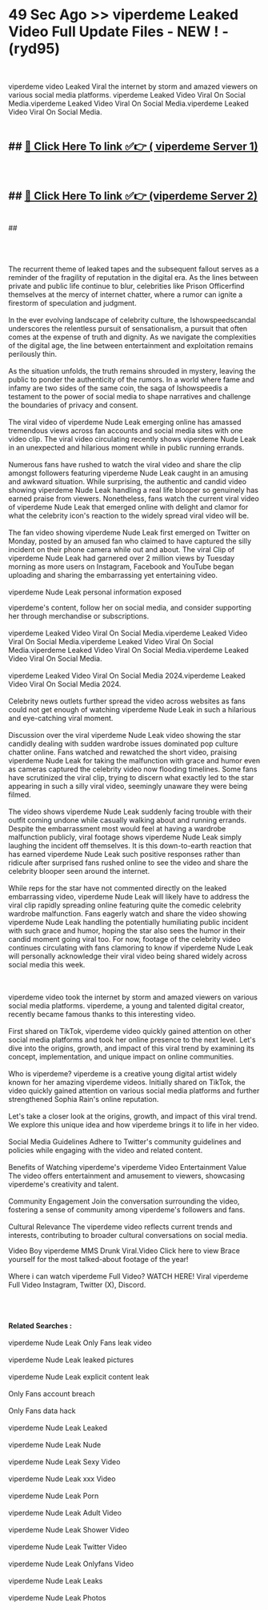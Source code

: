# 49 Sec Ago >> viperdeme Leaked Video Full Update Files - NEW ! - (ryd95) <br>
<br>

viperdeme video Leaked Viral the internet by storm and amazed viewers on various social media platforms. viperdeme Leaked Video Viral On Social Media.viperdeme Leaked Video Viral On Social Media.viperdeme Leaked Video Viral On Social Media.<br>
 <br>

## ##  <a href="https://clipsfans.site?title=viperdeme&ref=gitt">🔴 Click Here To link ✅👉 ( viperdeme Server 1)</a><br>
  <br>

##  ##  <a href="https://clipsfans.site?title=viperdeme&ref=gitt">🔴 Click Here To link ✅👉 (viperdeme  Server 2)</a><br>
  <br>
  ##


  <br>

  <br>

<br><br>
The recurrent theme of leaked tapes and the subsequent fallout serves as a reminder of the fragility of reputation in the digital era. As the lines between private and public life continue to blur, celebrities like Prison Officerfind themselves at the mercy of internet chatter, where a rumor can ignite a firestorm of speculation and judgment.
<br><br>
In the ever evolving landscape of celebrity culture, the Ishowspeedscandal underscores the relentless pursuit of sensationalism, a pursuit that often comes at the expense of truth and dignity. As we navigate the complexities of the digital age, the line between entertainment and exploitation remains perilously thin.
<br><br>
As the situation unfolds, the truth remains shrouded in mystery, leaving the public to ponder the authenticity of the rumors. In a world where fame and infamy are two sides of the same coin, the saga of Ishowspeedis a testament to the power of social media to shape narratives and challenge the boundaries of privacy and consent.
<br><br>
The viral video of viperdeme Nude Leak emerging online has amassed tremendous views across fan accounts and social media sites with one video clip. The viral video circulating recently shows viperdeme Nude Leak in an unexpected and hilarious moment while in public running errands.
<br><br>
Numerous fans have rushed to watch the viral video and share the clip amongst followers featuring viperdeme Nude Leak caught in an amusing and awkward situation. While surprising, the authentic and candid video showing viperdeme Nude Leak handling a real life blooper so genuinely has earned praise from viewers. Nonetheless, fans watch the current viral video of viperdeme Nude Leak that emerged online with delight and clamor for what the celebrity icon's reaction to the widely spread viral video will be.
<br><br>
The fan video showing viperdeme Nude Leak first emerged on Twitter on Monday, posted by an amused fan who claimed to have captured the silly incident on their phone camera while out and about. The viral Clip of viperdeme Nude Leak had garnered over 2 million views by Tuesday morning as more users on Instagram, Facebook and YouTube began uploading and sharing the embarrassing yet entertaining video.
<br><br>
viperdeme Nude Leak personal information exposed


viperdeme's content, follow her on social media, and consider supporting her through merchandise or subscriptions.
<br><br>
viperdeme Leaked Video Viral On Social Media.viperdeme Leaked Video Viral On Social Media.viperdeme Leaked Video Viral On Social Media.viperdeme Leaked Video Viral On Social Media.viperdeme Leaked Video Viral On Social Media.
<br><br>
viperdeme Leaked Video Viral On Social Media 2024.viperdeme Leaked Video Viral On Social Media 2024.
<br><br>
Celebrity news outlets further spread the video across websites as fans could not get enough of watching viperdeme Nude Leak in such a hilarious and eye-catching viral moment.
<br><br>
Discussion over the viral viperdeme Nude Leak video showing the star candidly dealing with sudden wardrobe issues dominated pop culture chatter online. Fans watched and rewatched the short video, praising viperdeme Nude Leak for taking the malfunction with grace and humor even as cameras captured the celebrity video now flooding timelines. Some fans have scrutinized the viral clip, trying to discern what exactly led to the star appearing in such a silly viral video, seemingly unaware they were being filmed.
<br><br>
The video shows viperdeme Nude Leak suddenly facing trouble with their outfit coming undone while casually walking about and running errands. Despite the embarrassment most would feel at having a wardrobe malfunction publicly, viral footage shows viperdeme Nude Leak simply laughing the incident off themselves. It is this down-to-earth reaction that has earned viperdeme Nude Leak such positive responses rather than ridicule after surprised fans rushed online to see the video and share the celebrity blooper seen around the internet.
<br><br>
While reps for the star have not commented directly on the leaked embarrassing video, viperdeme Nude Leak will likely have to address the viral clip rapidly spreading online featuring quite the comedic celebrity wardrobe malfunction. Fans eagerly watch and share the video showing viperdeme Nude Leak handling the potentially humiliating public incident with such grace and humor, hoping the star also sees the humor in their candid moment going viral too. For now, footage of the celebrity video continues circulating with fans clamoring to know if viperdeme Nude Leak will personally acknowledge their viral video being shared widely across social media this week.


<br><br>
viperdeme video took the internet by storm and amazed viewers on various social media platforms. viperdeme, a young and talented digital creator, recently became famous thanks to this interesting video.
<br><br>
First shared on TikTok, viperdeme video quickly gained attention on other social media platforms and took her online presence to the next level. Let's dive into the origins, growth, and impact of this viral trend by examining its concept, implementation, and unique impact on online communities.
<br><br>
Who is viperdeme? viperdeme is a creative young digital artist widely known for her amazing viperdeme videos. Initially shared on TikTok, the video quickly gained attention on various social media platforms and further strengthened Sophia Rain's online reputation.
<br><br>
Let's take a closer look at the origins, growth, and impact of this viral trend. We explore this unique idea and how viperdeme brings it to life in her video.
<br><br>
Social Media Guidelines Adhere to Twitter's community guidelines and policies while engaging with the video and related content.
<br><br>
Benefits of Watching viperdeme's viperdeme Video Entertainment Value The video offers entertainment and amusement to viewers, showcasing viperdeme's creativity and talent.
<br><br>
Community Engagement Join the conversation surrounding the video, fostering a sense of community among viperdeme's followers and fans.
<br><br>
Cultural Relevance The viperdeme video reflects current trends and interests, contributing to broader cultural conversations on social media.

Video Boy viperdeme MMS Drunk Viral.Video Click here to view Brace yourself for the most talked-about footage of the year!
<br><br>
Where i can watch viperdeme Full Video? WATCH HERE! Viral viperdeme Full Video Instagram, Twitter (X), Discord.
<br><br>

<br><br>
<strong>Related Searches :</strong>
<br><br>
viperdeme Nude Leak Only Fans leak video
<br><br>
viperdeme Nude Leak leaked pictures
<br><br>
viperdeme Nude Leak explicit content leak
<br><br>
Only Fans account breach
<br><br>
Only Fans data hack
<br><br>
viperdeme Nude Leak Leaked
<br><br>
viperdeme Nude Leak Nude
<br><br>
viperdeme Nude Leak Sexy Video
<br><br>
viperdeme Nude Leak xxx Video
<br><br>
viperdeme Nude Leak Porn
<br><br>
viperdeme Nude Leak Adult Video
<br><br>
viperdeme Nude Leak Shower Video
<br><br>
viperdeme Nude Leak Twitter Video
<br><br>
viperdeme Nude Leak Onlyfans Video
<br><br>
viperdeme Nude Leak Leaks
<br><br>
viperdeme Nude Leak Photos